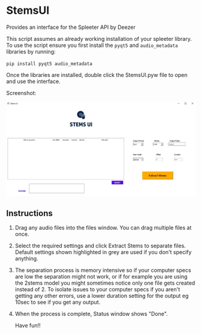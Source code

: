 # StemsUI
Provides an interface for the Spleeter API by Deezer




This script assumes an already working installation of your spleeter library. To use the script ensure you first install the `pyqt5` and `audio_metadata` libraries by running:

`pip install pyqt5 audio_metadata`

Once the libraries are installed, double click  the StemsUI.pyw file to open and use the interface. 


Screenshot:

![](window.JPG)

## Instructions

1. Drag any audio files into the files window. You can drag multiple files at once. 
2. Select the required settings and click Extract Stems to separate files. Default settings shown highlighted in grey are used if you don't specify anything.
3. The separation process is memory intensive so if your computer specs are low the separation might not work, or if for example you are using the 2stems model you might sometimes notice only one file gets created instead of 2. To isolate issues to your computer specs if you aren't getting any other errors, use a lower duration setting for the output eg 10sec to see if you get any output.
4. When the process is complete, Status window shows "Done". 

    Have fun!!
